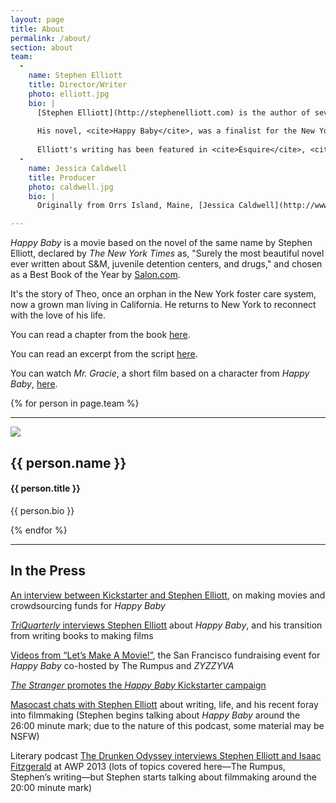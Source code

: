```yaml
---
layout: page
title: About
permalink: /about/
section: about
team:
  -
    name: Stephen Elliott
    title: Director/Writer
    photo: elliott.jpg
    bio: |
      [Stephen Elliott](http://stephenelliott.com) is the author of seven books including <cite>The Adderall Diaries</cite>, which has been described as "genius" by both the <cite>San Francisco Chronicle</cite> and <cite>Vanity Fair</cite>. <cite>The Adderall Diaries</cite> was the best book of the year in <cite>Time Out New York</cite>, a Best of 2009 in <cite>Kirkus Reviews</cite>, and one of 50 Notable Books in the <cite>San Francisco Chronicle</cite>.
      
      His novel, <cite>Happy Baby</cite>, was a finalist for the New York Public Library's Young Lion Award, as well as a Best Book of the Year in Salon.com, <cite>Newsday</cite>, <cite>Chicago New City</cite>, <cite>The Journal News</cite>, and <cite>The Village Voice</cite>.
      
      Elliott's writing has been featured in <cite>Esquire</cite>, <cite>The New York Times</cite>, <cite>The Believer</cite>, <cite>GQ</cite>, <cite>Best American Non-Required Reading 2005</cite> and <cite>2007</cite>, <cite>Best American Erotica</cite>, and <cite>Best Sex Writing 2006</cite>. He is the editor of [The Rumpus](http://therumpus.net).
  -
    name: Jessica Caldwell
    title: Producer
    photo: caldwell.jpg
    bio: |
      Originally from Orrs Island, Maine, [Jessica Caldwell](http://www.jesscaldwell.com) is an independent film producer based in New York City. She graduated from Mt. Ararat High School at 16, Manhattanville College at 19, and Columbia University's Graduate Film Program at 23. While at Columbia she produced 11 short films on location in Ireland, England, and various locations in the United States. Her first short film production, <cite>AWOL</cite>, premiered at the Sundance Film Festival in 2011. Her short film <cite>Delicacy</cite> premiered at the Telluride Film Festival in 2012. Her first feature film production <cite>Electrick Children</cite> premiered at the 2012 Berlin Film Festival and SXSW 2012, among many other prestigious film festivals. <cite>Electrick Children</cite> opened at select theaters nationwide in March 2013.

---
```


<cite>Happy Baby</cite> is a movie based on the novel of the same name by Stephen Elliott, declared by <cite>The New York Times</cite> as, "Surely the most beautiful novel ever written about S&M, juvenile detention centers, and drugs," and chosen as a Best Book of the Year by [Salon.com](http://www.salon.com/2004/04/15/elliott_2/).

It's the story of Theo, once an orphan in the New York foster care system, now a grown man living in California. He returns to New York to reconnect with the love of his life.

You can read a chapter from the book [here](http://therumpus.net/2012/11/the-yard/).

You can read an excerpt from the script [here](/happy_baby_1.pdf).

You can watch <cite>Mr. Gracie</cite>, a short film based on a character from <cite>Happy Baby</cite>, [here](http://vimeo.com/54385416).

{% for person in page.team %}

----

<img class="right" src="/assets/img/photos/small/{{ person.photo }}" />

<hgroup>
<h2>{{ person.name }}</h2>
<h4>{{ person.title }}</h4>
</hgroup>

{{ person.bio }}

{% endfor %}

----

<h2>In the Press</h2>

[An interview between Kickstarter and Stephen Elliott](http://kickstarter.tumblr.com/post/35523789996/interview-stephen-elliotts-movie-making), on making movies and crowdsourcing funds for <cite>Happy Baby</cite>

[<cite>TriQuarterly</cite> interviews Stephen Elliott](http://triquarterly.org/interviews/stephen-elliott-interview) about <cite>Happy Baby</cite>, and his transition from writing books to making films

[Videos from “Let’s Make A Movie!”](http://therumpus.net/2012/11/check-out-the-videos-from-the-happy-baby-kickstarter-party/), the San Francisco fundraising event for <cite>Happy Baby</cite> co-hosted by The Rumpus and <cite>ZYZZYVA</cite>

[<cite>The Stranger</cite> promotes the <cite>Happy Baby</cite> Kickstarter campaign](http://slog.thestranger.com/slog/archives/2012/12/07/do-you-know-who-stephen-elliott-is-do-you-know-the-rumpus-do-you-know-the-novel-happy-baby)

[Masocast chats with Stephen Elliott](http://www.masocast.com/2013/03/17/stephen-elliott-returns/) about writing, life, and his recent foray into filmmaking (Stephen begins talking about <cite>Happy Baby</cite> around the 26:00 minute mark; due to the nature of this podcast, some material may be NSFW)

Literary podcast [The Drunken Odyssey interviews Stephen Elliott and Isaac Fitzgerald](http://thedrunkenodyssey.com/2013/03/29/episode-42-stephen-elliott-isaac-fitzgerald-the-rumpus/) at AWP 2013 (lots of topics covered here—The Rumpus, Stephen’s writing—but Stephen starts talking about filmmaking around the 20:00 minute mark)